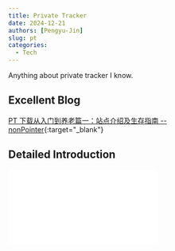 ```yaml
---
title: Private Tracker
date: 2024-12-21
authors: [Pengyu-Jin]
slug: pt
categories:
  - Tech
---
```


Anything about private tracker I know.
<!-- more -->

## Excellent Blog

[PT 下载从入门到养老篇一：站点介绍及生存指南 -- nonPointer](https://iecho.cc/2019/01/09/PT-%E4%B8%8B%E8%BD%BD%E4%BB%8E%E5%85%A5%E9%97%A8%E5%88%B0%E5%85%BB%E8%80%81/){:target="_blank"}

## Detailed Introduction


<object data="../pdf_collection/从零开始玩PT_V1.0.pdf" type="application/pdf" width="100%" height="800">
	<embed src="../pdf_collection/从零开始玩PT_V1.0.pdf" type="application/pdf" />
</object>
